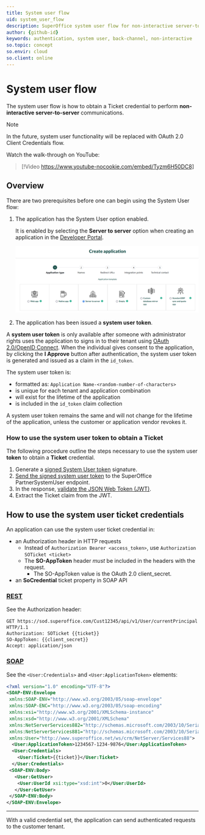 ```yaml
---
title: System user flow
uid: system_user_flow
description: SuperOffice system user flow for non-interactive server-to-server communications
author: {github-id}
keywords: authentication, system user, back-channel, non-interactive
so.topic: concept
so.envir: cloud
so.client: online
---
```


<!-- markdownlint-disable-file MD051 -->
# System user flow

The system user flow is how to obtain a Ticket credential to perform **non-interactive server-to-server** communications.

> [!NOTE]
> In the future, system user functionality will be replaced with OAuth 2.0 Client Credentials flow.

Watch the walk-through on YouTube:

<!-- markdownlint-disable-next-line MD034 DOCSMD007 -->
> [!Video https://www.youtube-nocookie.com/embed/Tyzm6H50DC8]

## Overview

There are two prerequisites before one can begin using the System User flow:

1. The application has the System User option enabled.

   It is enabled by selecting the **Server to server** option when creating an application in the [Developer Portal][1].

   ![create-application-server-to-server.png -screenshot][img3]

2. The application has been issued a **system user token**.

A **system user token** is only available after someone with administrator rights uses the application to signs in to their tenant using [OAuth 2.0/OpenID Connect][10]. When the individual gives consent to the application, by clicking the **I Approve** button after authentication, the system user token is generated and issued as a claim in the `id_token`.

The system user token is:

* formatted as: `Application Name-<random-number-of-characters>`
* is unique for each tenant and application combination
* will exist for the lifetime of the application
* is included in the `id_token` claim collection

A system user token remains the same and will not change for the lifetime of the application, unless the customer or application vendor revokes it.

### How to use the system user token to obtain a Ticket

The following procedure outline the steps necessary to use the system user **token** to obtain a **Ticket** credential.

1. Generate a [signed System User token][11] signature.
1. [Send the signed system user token][8] to the SuperOffice PartnerSystemUser endpoint.
1. In the response, [validate the JSON Web Token (JWT)][3].
1. Extract the Ticket claim from the JWT.

## How to use the system user ticket credentials

An application can use the system user ticket credential in:

* an Authorization header in HTTP requests
  * Instead of `Authorization Bearer <access_token>`, use
    `Authorization SOTicket <ticket>`
  * The **SO-AppToken** header *must* be included in the headers with the request.
    * The SO-AppToken value is the OAuth 2.0 client_secret.
* an **SoCredential** ticket property in SOAP API

### [REST](#tab/rest)

See the Authorization header:

```http
GET https://sod.superoffice.com/Cust12345/api/v1/User/currentPrincipal HTTP/1.1
Authorization: SOTicket {{ticket}}
SO-AppToken: {{client_secret}}
Accept: application/json
```

### [SOAP](#tab/soap)

See the `<User:Credentials>` and `<User:ApplicationToken>` elements:

```xml
<?xml version="1.0" encoding="UTF-8"?>
<SOAP-ENV:Envelope
 xmlns:SOAP-ENV="http://www.w3.org/2003/05/soap-envelope"
 xmlns:SOAP-ENC="http://www.w3.org/2003/05/soap-encoding"
 xmlns:xsi="http://www.w3.org/2001/XMLSchema-instance"
 xmlns:xsd="http://www.w3.org/2001/XMLSchema"
 xmlns:NetServerServices882="http://schemas.microsoft.com/2003/10/Serialization/Arrays"
 xmlns:NetServerServices881="http://schemas.microsoft.com/2003/10/Serialization/"
 xmlns:User="http://www.superoffice.net/ws/crm/NetServer/Services88">
  <User:ApplicationToken>1234567-1234-9876</User:ApplicationToken>
  <User:Credentials>
    <User:Ticket>{{ticket}}</User:Ticket>
  </User:Credentials>
 <SOAP-ENV:Body>
   <User:GetUser>
    <User:UserId xsi:type="xsd:int">0</User:UserId>
   </User:GetUser>
 </SOAP-ENV:Body>
</SOAP-ENV:Envelope>
```

***

With a valid credential set, the application can send authenticated requests to the customer tenant.

<!-- Referenced links -->
[1]: ../../../../developer-portal/create-app/index.md
[3]: ../validate-security-tokens.md
[8]: get-system-user-ticket.md
[10]: ../sign-in-user/index.md
[11]: sign-system-user-token.md
<!-- Referenced images -->
[img3]: media/create-application-server-to-server.png
